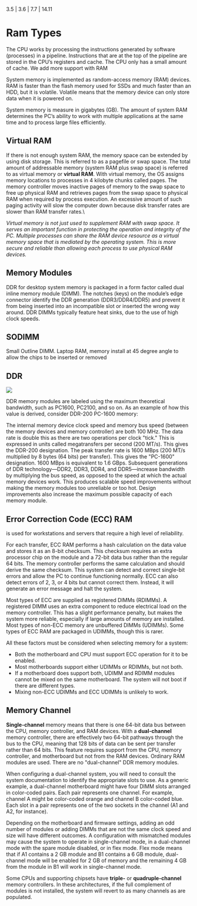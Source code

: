 3.5 | 3.6 | 7.7 | 14.11 
# Ram Types

The CPU works by processing the instructions generated by software (processes) in a pipeline. Instructions that are at the top of the pipeline are stored in the CPU’s registers and cache. The CPU only has a small amount of cache. We add more support with RAM

System memory is implemented as random-access memory (RAM) devices. RAM is faster than the flash memory used for SSDs and much faster than an HDD, but it is volatile. Volatile means that the memory device can only store data when it is powered on.

System memory is measure in gigabytes (GB). The amount of system RAM determines the PC’s ability to work with multiple applications at the same time and to process large files efficiently.
## Virtual RAM
If there is not enough system RAM, the memory space can be extended by using disk storage. This is referred to as a pagefile or swap space. The total amount of addressable memory (system RAM plus swap space) is referred to as virtual memory or **virtual RAM**. With virtual memory, the OS assigns memory locations to processes in 4 kilobyte chunks called pages. The memory controller moves inactive pages of memory to the swap space to free up physical RAM and retrieves pages from the swap space to physical RAM when required by process execution. An excessive amount of such paging activity will slow the computer down because disk transfer rates are slower than RAM transfer rates.\

*Virtual memory is not just used to supplement RAM with swap space. It serves an important function in protecting the operation and integrity of the PC. Multiple processes can share the RAM device resource as a virtual memory space that is mediated by the operating system. This is more secure and reliable than allowing each process to use physical RAM devices.*


## Memory Modules

DDR for desktop system memory is packaged in a form factor called dual inline memory module (DIMM). The notches (keys) on the module’s edge connector identify the DDR generation (DDR3/DDR4/DDR5) and prevent it from being inserted into an incompatible slot or inserted the wrong way around. DDR DIMMs typically feature heat sinks, due to the use of high clock speeds.

## SODIMM
Small Outline DIMM. 
 Laptop RAM, memory install at 45 degree angle to allow the chips to be inserted or removed

## DDR

![](Pasted%20image%2020230921125408.png)

DDR memory modules are labeled using the maximum theoretical bandwidth, such as PC1600, PC2100, and so on. As an example of how this value is derived, consider DDR-200 PC-1600 memory:

The internal memory device clock speed and memory bus speed (between the memory devices and memory controller) are both 100 MHz.
The data rate is double this as there are two operations per clock "tick." This is expressed in units called megatransfers per second (200 MT/s). This gives the DDR-200 designation.
The peak transfer rate is 1600 MBps (200 MT/s multiplied by 8 bytes (64 bits) per transfer). This gives the "PC-1600" designation. 1600 MBps is equivalent to 1.6 GBps.
Subsequent generations of DDR technology—DDR2, DDR3, DDR4, and DDR5—increase bandwidth by multiplying the bus speed, as opposed to the speed at which the actual memory devices work. This produces scalable speed improvements without making the memory modules too unreliable or too hot. Design improvements also increase the maximum possible capacity of each memory module.

## Error Correction Code (ECC) RAM

is used for workstations and servers that require a high level of reliability.

For each transfer, ECC RAM performs a hash calculation on the data value and stores it as an 8-bit checksum. This checksum requires an extra processor chip on the module and a 72-bit data bus rather than the regular 64 bits. The memory controller performs the same calculation and should derive the same checksum. This system can detect and correct single-bit errors and allow the PC to continue functioning normally. ECC can also detect errors of 2, 3, or 4 bits but cannot correct them. Instead, it will generate an error message and halt the system.

Most types of ECC are supplied as registered DIMMs (RDIMMs). A registered DIMM uses an extra component to reduce electrical load on the memory controller. This has a slight performance penalty, but makes the system more reliable, especially if large amounts of memory are installed. Most types of non-ECC memory are unbuffered DIMMs (UDIMMs). Some types of ECC RAM are packaged in UDIMMs, though this is rarer.

All these factors must be considered when selecting memory for a system:

- Both the motherboard and CPU must support ECC operation for it to be enabled.
- Most motherboards support either UDIMMs or RDIMMs, but not both.
- If a motherboard does support both, UDIMM and RDIMM modules cannot be mixed on the same motherboard. The system will not boot if there are different types.
- Mixing non-ECC UDIMMs and ECC UDIMMs is unlikely to work.


## Memory Channel

**Single-channel** memory means that there is one 64-bit data bus between the CPU, memory controller, and RAM devices. With a **dual-channel** memory controller, there are effectively two 64-bit pathways through the bus to the CPU, meaning that 128 bits of data can be sent per transfer rather than 64 bits. This feature requires support from the CPU, memory controller, and motherboard but not from the RAM devices. Ordinary RAM modules are used. There are no "dual-channel" DDR memory modules.


When configuring a dual-channel system, you will need to consult the system documentation to identify the appropriate slots to use. As a generic example, a dual-channel motherboard might have four DIMM slots arranged in color-coded pairs. Each pair represents one channel. For example, channel A might be color-coded orange and channel B color-coded blue. Each slot in a pair represents one of the two sockets in the channel (A1 and A2, for instance).

Depending on the motherboard and firmware settings, adding an odd number of modules or adding DIMMs that are not the same clock speed and size will have different outcomes. A configuration with mismatched modules may cause the system to operate in single-channel mode, in a dual-channel mode with the spare module disabled, or in flex mode. Flex mode means that if A1 contains a 2 GB module and B1 contains a 6 GB module, dual-channel mode will be enabled for 2 GB of memory and the remaining 4 GB from the module in B1 will work in single-channel mode.

Some CPUs and supporting chipsets have **triple-** or **quadruple-channel** memory controllers. In these architectures, if the full complement of modules is not installed, the system will revert to as many channels as are populated.